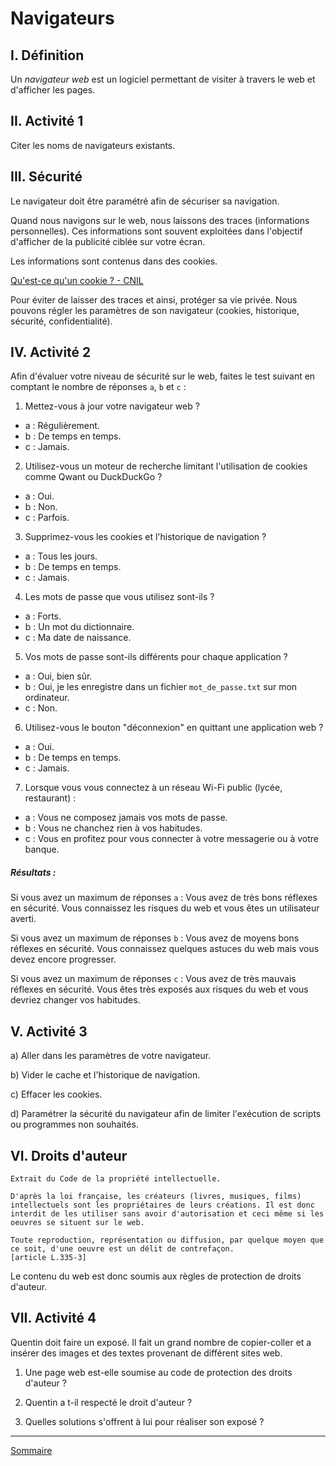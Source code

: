 # Navigateurs

## I. Définition

Un *navigateur web* est un logiciel permettant de visiter à travers le web et d'afficher les pages.

## II. Activité 1

Citer les noms de navigateurs existants.

## III. Sécurité

Le navigateur doit être paramétré afin de sécuriser sa navigation.

Quand nous navigons sur le web, nous laissons des traces (informations personnelles). Ces informations sont souvent exploitées dans l'objectif d'afficher de la publicité ciblée sur votre écran.

Les informations sont contenus dans des cookies.

[Qu'est-ce qu'un cookie ? - CNIL](https://www.youtube.com/watch?v=a9kiQPV_SPg)

Pour éviter de laisser des traces et ainsi, protéger sa vie privée. Nous pouvons régler les paramètres de son navigateur (cookies, historique, sécurité, confidentialité).

## IV. Activité 2

Afin d'évaluer votre niveau de sécurité sur le web, faites le test suivant en comptant le nombre de réponses `a`, `b` et `c` :

1. Mettez-vous à jour votre navigateur web ?

- a : Régulièrement.
- b : De temps en temps.
- c : Jamais.

2. Utilisez-vous un moteur de recherche limitant l'utilisation de cookies comme Qwant ou DuckDuckGo ?

- a : Oui.
- b : Non.
- c : Parfois.

3. Supprimez-vous les cookies et l'historique de navigation ?

- a : Tous les jours.
- b : De temps en temps.
- c : Jamais.

4. Les mots de passe que vous utilisez sont-ils ?

- a : Forts.
- b : Un mot du dictionnaire.
- c : Ma date de naissance.

5. Vos mots de passe sont-ils différents pour chaque application ?

- a : Oui, bien sûr.
- b : Oui, je les enregistre dans un fichier `mot_de_passe.txt` sur mon ordinateur.
- c : Non.

6. Utilisez-vous le bouton "déconnexion" en quittant une application web ?

- a : Oui.
- b : De temps en temps.
- c : Jamais.

7. Lorsque vous vous connectez à un réseau Wi-Fi public (lycée, restaurant) :

- a : Vous ne composez jamais vos mots de passe.
- b : Vous ne chanchez rien à vos habitudes.
- c : Vous en profitez pour vous connecter à votre messagerie ou à votre banque.

##### Résultats :

Si vous avez un maximum de réponses `a` : Vous avez de très bons réflexes en sécurité. Vous connaissez les risques du web et vous êtes un utilisateur averti.

Si vous avez un maximum de réponses `b` : Vous avez de moyens bons réflexes en sécurité. Vous connaissez quelques astuces du web mais vous devez encore progresser.

Si vous avez un maximum de réponses `c` : Vous avez de très mauvais réflexes en sécurité. Vous êtes très exposés aux risques du web et vous devriez changer vos habitudes.

## V. Activité 3

a) Aller dans les paramètres de votre navigateur.

b) Vider le cache et l'historique de navigation.

c) Effacer les cookies.

d) Paramétrer la sécurité du navigateur afin de limiter l'exécution de scripts ou programmes non souhaités.

## VI. Droits d'auteur

```
Extrait du Code de la propriété intellectuelle.

D'après la loi française, les créateurs (livres, musiques, films) intellectuels sont les propriétaires de leurs créations. Il est donc interdit de les utiliser sans avoir d'autorisation et ceci même si les oeuvres se situent sur le web.

Toute reproduction, représentation ou diffusion, par quelque moyen que ce soit, d'une oeuvre est un délit de contrefaçon.
[article L.335-3]
```

Le contenu du web est donc soumis aux règles de protection de droits d'auteur.

## VII. Activité 4

Quentin doit faire un exposé. Il fait un grand nombre de copier-coller et a insérer des images et des textes provenant de différent sites web.

1. Une page web est-elle soumise au code de protection des droits d'auteur ?

2. Quentin a t-il respecté le droit d'auteur ?

3. Quelles solutions s'offrent à lui pour réaliser son exposé ?

________________

[Sommaire](./../README.md)
